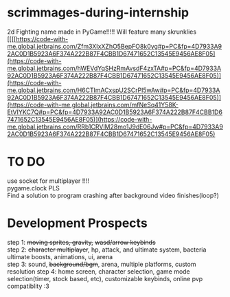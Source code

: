 # scrimmages-during-internship
2d Fighting name made in PyGame!!!!!
Will feature many skrunklies
[[[[https://code-with-me.global.jetbrains.com/Zfm3XIxXZhO5BepFO8k0yg#p=PC&fp=4D7933A92AC0D1B5923A6F374A222B87F4CBB1D67471652C13545E9456AE8F05](https://code-with-me.global.jetbrains.com/hWEVdYqSHzRmAvsdF4zxTA#p=PC&fp=4D7933A92AC0D1B5923A6F374A222B87F4CBB1D67471652C13545E9456AE8F05)](https://code-with-me.global.jetbrains.com/H6CTlmACxspU2SCrPl5wAw#p=PC&fp=4D7933A92AC0D1B5923A6F374A222B87F4CBB1D67471652C13545E9456AE8F05)](https://code-with-me.global.jetbrains.com/mfNeSq41Y58K-EtVIYKC7Q#p=PC&fp=4D7933A92AC0D1B5923A6F374A222B87F4CBB1D67471652C13545E9456AE8F05)](https://code-with-me.global.jetbrains.com/RRb1CRVlM28mo1J9dE06Jw#p=PC&fp=4D7933A92AC0D1B5923A6F374A222B87F4CBB1D67471652C13545E9456AE8F05)
# TO DO
use socket for multiplayer !!!!  
pygame.clock PLS  
Find a solution to program crashing after background video finishes(loop?)



# Development Prospects
step 1: ~~moving sprites, gravity,~~ ~~wasd/arrow keybinds~~  
step 2: ~~character multiplayer~~, hp, attack, and ultimate system, bacteria ultimate boosts, animations, ui, arena  
step 3: sound, ~~background/bgm~~, arena, multiple platforms, custom resolution
step 4: home screen, character selection, game mode selection(timer, stock based, etc), customizable keybinds, online pvp compatiblity :3
